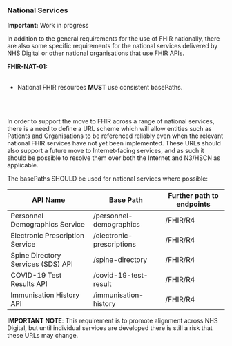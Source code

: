 ### National Services

 <div markdown="span" class="alert alert-warning" role="alert">
 <i class="fas fa-exclamation-triangle"></i><b> Important:</b> Work in progress</div>

In addition to the general requirements for the use of FHIR nationally, there are also some specific requirements for the national services delivered by NHS Digital or other national organisations that use FHIR APIs.

<div markdown="span" class="alert alert-warning" role="alert">
<i class="fas fa-exclamation-triangle"></i><b> FHIR-NAT-01:</b>

<br/>
<br/>

- National FHIR resources <b>MUST</b> use consistent basePaths.

<br/>
<br/>

In order to support the move to FHIR across a range of national services, there is a need to define a URL scheme which will allow entities such as Patients and Organisations to be referenced reliably even when the relevant national FHIR services have not yet been implemented. These URLs should also support a future move to Internet-facing services, and as such it should be possible to resolve them over both the Internet and N3/HSCN as applicable.

The basePaths SHOULD be used for national services where possible:

<table class="regular assets">
<thead>
<tr>
<th>API Name</th>
<th>Base Path</th>
<th>Further path to endpoints</th>
</tr>
</thead>
<tbody>
<tr>
<td>Personnel Demographics Service</td>
<td>/personnel-demographics</td>
<td>/FHIR/R4</td>
</tr>
<tr>
<td>Electronic Prescription Service</td>
<td>/electronic-prescriptions</td>
<td>/FHIR/R4</td>
</tr>
<tr>
<td>Spine Directory Services (SDS) API</td>
<td>/spine-directory</td>
<td>/FHIR/R4</td>
</tr>
<tr>
<td>COVID-19 Test Results API</td>
<td>/covid-19-test-result</td>
<td>/FHIR/R4</td>
</tr>
<tr>
<td>Immunisation History API</td>
<td>/immunisation-history</td>
<td>/FHIR/R4</td>
</tr>
</tbody>
</table>

**IMPORTANT NOTE**: This requirement is to promote alignment across NHS Digital, but until individual services are developed there is still a risk that these URLs may change.

</div>
<br/>


